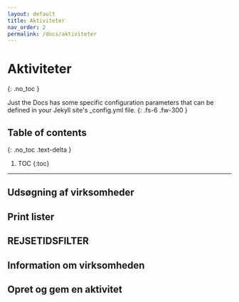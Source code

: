 ```yaml
---
layout: default
title: Aktiviteter
nav_order: 2
permalink: /docs/aktiviteter
---
```


# Aktiviteter
{: .no_toc }


Just the Docs has some specific configuration parameters that can be defined in your Jekyll site's _config.yml file.
{: .fs-6 .fw-300 }

## Table of contents
{: .no_toc .text-delta }

1. TOC
{:toc}

---

## Udsøgning af virksomheder

## Print lister

## REJSETIDSFILTER

## Information om virksomheden

## Opret og gem en aktivitet